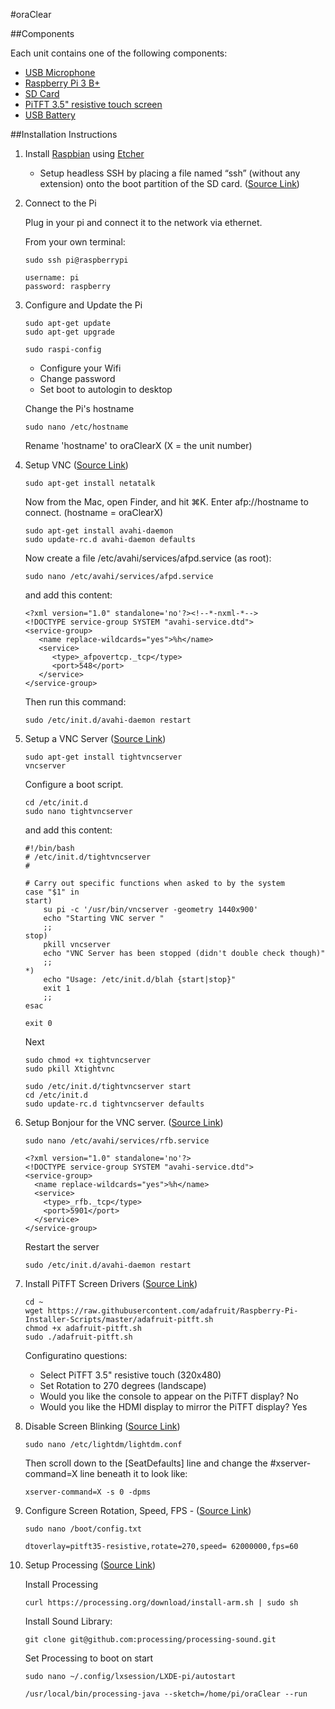 #oraClear



##Components

Each unit contains one of the following components:

* [USB Microphone](https://www.adafruit.com/product/3367)
* [Raspberry Pi 3 B+](https://www.adafruit.com/product/3775)
* [SD Card](https://www.adafruit.com/product/2820)
* [PiTFT 3.5" resistive touch screen](https://www.adafruit.com/product/2441)
* [USB Battery](https://www.amazon.com/Anker-PowerCore-Lipstick-Sized-Generation-Batteries/dp/B005X1Y7I2/)
	

##Installation Instructions

1. Install [Raspbian](https://www.raspberrypi.org/downloads/raspbian/) using [Etcher](https://etcher.io/)

	* Setup headless SSH by placing a file named “ssh” (without any extension) onto the boot partition of the SD card. ([Source Link](https://hackernoon.com/raspberry-pi-headless-install-462ccabd75d0))

2. Connect to the Pi

	Plug in your pi and connect it to the network via ethernet.

	From your own terminal:

	```
	sudo ssh pi@raspberrypi
	```


	```
	username: pi
	password: raspberry
	```

3. Configure and Update the Pi

	```
	sudo apt-get update
	sudo apt-get upgrade
	```

	```
	sudo raspi-config
	```
	* Configure your Wifi
	* Change password
	* Set boot to autologin to desktop
	
	Change the Pi's hostname
	
	```	
	sudo nano /etc/hostname
	```
	
	Rename 'hostname' to oraClearX (X = the unit number)
	

4. Setup VNC ([Source Link](http://4dc5.com/2012/06/12/setting-up-vnc-on-raspberry-pi-for-mac-access/))

	```
	sudo apt-get install netatalk
	```
	Now from the Mac, open Finder, and hit ⌘K. Enter afp://hostname to connect. (hostname = oraClearX) 
	
	```
	sudo apt-get install avahi-daemon
	sudo update-rc.d avahi-daemon defaults
	```
	
	Now create a file /etc/avahi/services/afpd.service (as root):
	
	```
	sudo nano /etc/avahi/services/afpd.service
	```
	
	and add this content:
	
	```
	<?xml version="1.0" standalone='no'?><!--*-nxml-*-->
	<!DOCTYPE service-group SYSTEM "avahi-service.dtd">
	<service-group>
	   <name replace-wildcards="yes">%h</name>
	   <service>
	      <type>_afpovertcp._tcp</type>
	      <port>548</port>
	   </service>
	</service-group>
	
	```
	
	Then run this command:
	
	```
	sudo /etc/init.d/avahi-daemon restart
	```
	

5. Setup a VNC Server ([Source Link](http://4dc5.com/2012/06/12/setting-up-vnc-on-raspberry-pi-for-mac-access/))
	
	```
	sudo apt-get install tightvncserver
	vncserver
	```
	
	Configure a boot script.
	
	```	
	cd /etc/init.d
	sudo nano tightvncserver
	```

	and add this content:
	
	```
	#!/bin/bash
	# /etc/init.d/tightvncserver
	#
	
	# Carry out specific functions when asked to by the system
	case "$1" in
	start)
	    su pi -c '/usr/bin/vncserver -geometry 1440x900'
	    echo "Starting VNC server "
	    ;;
	stop)
	    pkill vncserver
	    echo "VNC Server has been stopped (didn't double check though)"
	    ;;
	*)
	    echo "Usage: /etc/init.d/blah {start|stop}"
	    exit 1
	    ;;
	esac
	
	exit 0

	```
	Next
		
	```
	sudo chmod +x tightvncserver
	sudo pkill Xtightvnc	
	```

	```
	sudo /etc/init.d/tightvncserver start
	cd /etc/init.d
	sudo update-rc.d tightvncserver defaults
	```

6. Setup Bonjour for the VNC server. ([Source Link](http://4dc5.com/2012/06/12/setting-up-vnc-on-raspberry-pi-for-mac-access/))

	```
	sudo nano /etc/avahi/services/rfb.service
	```

	```
	<?xml version="1.0" standalone='no'?>
	<!DOCTYPE service-group SYSTEM "avahi-service.dtd">
	<service-group>
	  <name replace-wildcards="yes">%h</name>
	  <service>
	    <type>_rfb._tcp</type>
	    <port>5901</port>
	  </service>
	</service-group>
	```

	Restart the server
	
	```
	sudo /etc/init.d/avahi-daemon restart
	```

7. Install PiTFT Screen Drivers ([Source Link](https://learn.adafruit.com/adafruit-pitft-3-dot-5-touch-screen-for-raspberry-pi/easy-install-2))

	```
	cd ~
	wget https://raw.githubusercontent.com/adafruit/Raspberry-Pi-Installer-Scripts/master/adafruit-pitft.sh
	chmod +x adafruit-pitft.sh
	sudo ./adafruit-pitft.sh
	```
	
	Configuratino questions: 
	- Select PiTFT 3.5" resistive touch (320x480)
	- Set Rotation to 270 degrees (landscape)
	- Would you like the console to appear on the PiTFT display? No
	- Would you like the HDMI display to mirror the PiTFT display? Yes 
	

8. Disable Screen Blinking ([Source Link](https://learn.adafruit.com/processing-on-the-raspberry-pi-and-pitft/processing))

	```
	sudo nano /etc/lightdm/lightdm.conf
	```
	
	Then scroll down to the [SeatDefaults] line and change the #xserver-command=X line beneath it to look like:
	
	```
	xserver-command=X -s 0 -dpms
	```


9. Configure Screen Rotation, Speed, FPS - ([Source Link](https://learn.adafruit.com/adafruit-pitft-3-dot-5-touch-screen-for-raspberry-pi/faq))

	```
	sudo nano /boot/config.txt
	```
	
	```
	dtoverlay=pitft35-resistive,rotate=270,speed= 62000000,fps=60
 	```

 
10. Setup Processing ([Source Link](https://forum.processing.org/two/discussion/22968/start-processing-sketch-at-pi-startup))

	Install Processing
	
		
	```
	curl https://processing.org/download/install-arm.sh | sudo sh
	```


	Install Sound Library:
	
	```
	git clone git@github.com:processing/processing-sound.git

	```

	Set Processing to boot on start
	
	```
	sudo nano ~/.config/lxsession/LXDE-pi/autostart
	```

	```
	/usr/local/bin/processing-java --sketch=/home/pi/oraClear --run
	```
